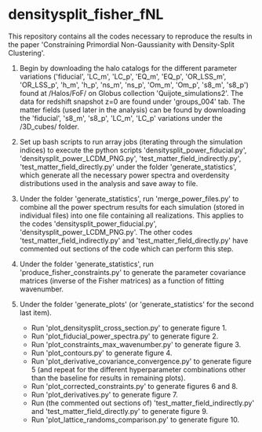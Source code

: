 # densitysplit_fisher_fNL
This repository contains all the codes necessary to reproduce the results in the paper 'Constraining Primordial Non-Gaussianity with Density-Split Clustering'.

1) Begin by downloading the halo catalogs for the different parameter variations ('fiducial', 'LC_m', 'LC_p', 'EQ_m', 'EQ_p', 'OR_LSS_m', 'OR_LSS_p', 'h_m', 'h_p', 'ns_m', 'ns_p', 'Om_m', 'Om_p', 's8_m', 's8_p') found at /Halos/FoF/ on Globus collection 'Quijote_simulations2'. The data for redshift snapshot z=0 are found under 'groups_004' tab. The matter fields (used later in the analysis) can be found by downloading the 'fiducial', 's8_m', 's8_p', 'LC_m', 'LC_p' variations under the /3D_cubes/ folder.

2) Set up bash scripts to run array jobs (iterating through the simulation indices) to execute the python scripts 'densitysplit_power_fiducial.py', 'densitysplit_power_LCDM_PNG.py', 'test_matter_field_indirectly.py', 'test_matter_field_directly.py' under the folder 'generate_statistics', which generate all the necessary power spectra and overdensity distributions used in the analysis and save away to file.

3) Under the folder 'generate_statistics', run 'merge_power_files.py' to combine all the power spectrum results for each simulation (stored in individual files) into one file containing all realizations. This applies to the codes 'densitysplit_power_fiducial.py', 'densitysplit_power_LCDM_PNG.py'. The other codes 'test_matter_field_indirectly.py' and 'test_matter_field_directly.py' have commented out sections of the code which can perform this step.

4) Under the folder 'generate_statistics', run 'produce_fisher_constraints.py' to generate the parameter covariance matrices (inverse of the Fisher matrices) as a function of fitting wavenumber.

5) Under the folder 'generate_plots' (or 'generate_statistics' for the second last item).
   - Run 'plot_densitysplit_cross_section.py' to generate figure 1.
   - Run 'plot_fiducial_power_spectra.py' to generate figure 2.
   - Run 'plot_constraints_max_wavenumber.py' to generate figure 3.
   - Run 'plot_contours.py' to generate figure 4.
   - Run 'plot_derivative_covariance_convergence.py' to generate figure 5 (and repeat for the different hyperparameter combinations other than the baseline for results in remaining plots).
   - Run 'plot_corrected_constraints.py' to generate figures 6 and 8.
   - Run 'plot_derivatives.py' to generate figure 7.
   - Run (the commented out sections of) 'test_matter_field_indirectly.py' and 'test_matter_field_directly.py' to generate figure 9.
   - Run 'plot_lattice_randoms_comparison.py' to generate figure 10.
